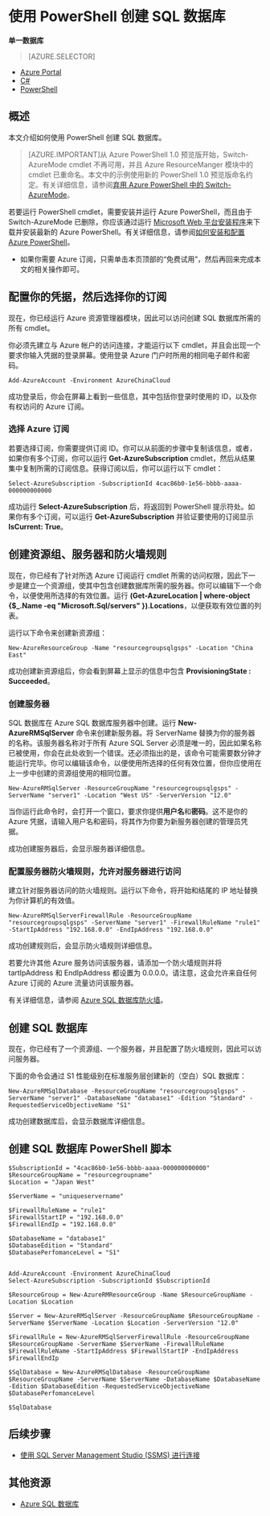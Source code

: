 <properties 
    pageTitle="使用 PowerShell 创建 Azure SQL 数据库" 
    description="使用 PowerShell 创建 Azure SQL 数据库" 
    services="sql-database" 
    documentationCenter="" 
    authors="stevestein" 
    manager="jeffreyg" 
    editor=""/>

<tags
    ms.service="sql-database"
    ms.date="10/08/2015"
    wacn.date="11/27/2015"/>

# 使用 PowerShell 创建 SQL 数据库

**单一数据库**

> [AZURE.SELECTOR]
- [Azure Portal](/documentation/articles/sql-database-get-started)
- [C#](/documentation/articles/sql-database-get-started-csharp)
- [PowerShell](/documentation/articles/sql-database-get-started-powershell)


## 概述

本文介绍如何使用 PowerShell 创建 SQL 数据库。

> [AZURE.IMPORTANT]从 Azure PowerShell 1.0 预览版开始，Switch-AzureMode cmdlet 不再可用，并且 Azure ResourceManger 模块中的 cmdlet 已重命名。本文中的示例使用新的 PowerShell 1.0 预览版命名约定。有关详细信息，请参阅[弃用 Azure PowerShell 中的 Switch-AzureMode](https://github.com/Azure/azure-powershell/wiki/Deprecation-of-Switch-AzureMode-in-Azure-PowerShell)。


若要运行 PowerShell cmdlet，需要安装并运行 Azure PowerShell，而且由于 Switch-AzureMode 已删除，你应该通过运行 [Microsoft Web 平台安装程序](http://go.microsoft.com/fwlink/p/?linkid=320376&clcid=0x409)来下载并安装最新的 Azure PowerShell。有关详细信息，请参阅[如何安装和配置 Azure PowerShell](/documentation/articles/powershell-install-configure)。

- 如果你需要 Azure 订阅，只需单击本页顶部的“免费试用”，然后再回来完成本文的相关操作即可。


## 配置你的凭据，然后选择你的订阅

现在，你已经运行 Azure 资源管理器模块，因此可以访问创建 SQL 数据库所需的所有 cmdlet。

你必须先建立与 Azure 帐户的访问连接，才能运行以下 cmdlet，并且会出现一个要求你输入凭据的登录屏幕。使用登录 Azure 门户时所用的相同电子邮件和密码。

	Add-AzureAccount -Environment AzureChinaCloud

成功登录后，你会在屏幕上看到一些信息，其中包括你登录时使用的 ID，以及你有权访问的 Azure 订阅。


### 选择 Azure 订阅

若要选择订阅，你需要提供订阅 ID。你可以从前面的步骤中复制该信息，或者，如果你有多个订阅，你可以运行 **Get-AzureSubscription** cmdlet，然后从结果集中复制所需的订阅信息。获得订阅以后，你可以运行以下 cmdlet：

	Select-AzureSubscription -SubscriptionId 4cac86b0-1e56-bbbb-aaaa-000000000000

成功运行 **Select-AzureSubscription** 后，将返回到 PowerShell 提示符处。如果你有多个订阅，可以运行 **Get-AzureSubscription** 并验证要使用的订阅显示 **IsCurrent: True**。

## 创建资源组、服务器和防火墙规则

现在，你已经有了针对所选 Azure 订阅运行 cmdlet 所需的访问权限，因此下一步是建立一个资源组，使其中包含创建数据库所需的服务器。你可以编辑下一个命令，以便使用所选择的有效位置。运行 **(Get-AzureLocation | where-object {$\_.Name -eq "Microsoft.Sql/servers" }).Locations**，以便获取有效位置的列表。

运行以下命令来创建新资源组：

	New-AzureResourceGroup -Name "resourcegroupsqlgsps" -Location "China East"

成功创建新资源组后，你会看到屏幕上显示的信息中包含 **ProvisioningState : Succeeded**。


### 创建服务器 

SQL 数据库在 Azure SQL 数据库服务器中创建。运行 **New-AzureRMSqlServer** 命令来创建新服务器。将 ServerName 替换为你的服务器的名称。该服务器名称对于所有 Azure SQL Server 必须是唯一的，因此如果名称已被使用，你会在此处收到一个错误。还必须指出的是，该命令可能需要数分钟才能运行完毕。你可以编辑该命令，以便使用所选择的任何有效位置，但你应使用在上一步中创建的资源组使用的相同位置。

	New-AzureRMSqlServer -ResourceGroupName "resourcegroupsqlgsps" -ServerName "server1" -Location "West US" -ServerVersion "12.0"

当你运行此命令时，会打开一个窗口，要求你提供**用户名**和**密码**。这不是你的 Azure 凭据，请输入用户名和密码，将其作为你要为新服务器创建的管理员凭据。

成功创建服务器后，会显示服务器详细信息。

### 配置服务器防火墙规则，允许对服务器进行访问

建立针对服务器访问的防火墙规则。运行以下命令，将开始和结尾的 IP 地址替换为你计算机的有效值。

	New-AzureRMSqlServerFirewallRule -ResourceGroupName "resourcegroupsqlgsps" -ServerName "server1" -FirewallRuleName "rule1" -StartIpAddress "192.168.0.0" -EndIpAddress "192.168.0.0"

成功创建规则后，会显示防火墙规则详细信息。

若要允许其他 Azure 服务访问该服务器，请添加一个防火墙规则并将 tartIpAddress 和 EndIpAddress 都设置为 0.0.0.0。请注意，这会允许来自任何 Azure 订阅的 Azure 流量访问该服务器。

有关详细信息，请参阅 [Azure SQL 数据库防火墙](https://msdn.microsoft.com/zh-cn/library/azure/ee621782.aspx)。


## 创建 SQL 数据库

现在，你已经有了一个资源组、一个服务器，并且配置了防火墙规则，因此可以访问服务器。

下面的命令会通过 S1 性能级别在标准服务层创建新的（空白）SQL 数据库：


	New-AzureRMSqlDatabase -ResourceGroupName "resourcegroupsqlgsps" -ServerName "server1" -DatabaseName "database1" -Edition "Standard" -RequestedServiceObjectiveName "S1"


成功创建数据库后，会显示数据库详细信息。

## 创建 SQL 数据库 PowerShell 脚本

    $SubscriptionId = "4cac86b0-1e56-bbbb-aaaa-000000000000"
    $ResourceGroupName = "resourcegroupname"
    $Location = "Japan West"
    
    $ServerName = "uniqueservername"
    
    $FirewallRuleName = "rule1"
    $FirewallStartIP = "192.168.0.0"
    $FirewallEndIp = "192.168.0.0"
    
    $DatabaseName = "database1"
    $DatabaseEdition = "Standard"
    $DatabasePerfomanceLevel = "S1"
    
    
    Add-AzureAccount -Environment AzureChinaCloud
    Select-AzureSubscription -SubscriptionId $SubscriptionId
    
    $ResourceGroup = New-AzureRMResourceGroup -Name $ResourceGroupName -Location $Location
    
    $Server = New-AzureRMSqlServer -ResourceGroupName $ResourceGroupName -ServerName $ServerName -Location $Location -ServerVersion "12.0"
    
    $FirewallRule = New-AzureRMSqlServerFirewallRule -ResourceGroupName $ResourceGroupName -ServerName $ServerName -FirewallRuleName $FirewallRuleName -StartIpAddress $FirewallStartIP -EndIpAddress $FirewallEndIp
    
    $SqlDatabase = New-AzureRMSqlDatabase -ResourceGroupName $ResourceGroupName -ServerName $ServerName -DatabaseName $DatabaseName -Edition $DatabaseEdition -RequestedServiceObjectiveName $DatabasePerfomanceLevel
    
    $SqlDatabase
    


## 后续步骤

- [使用 SQL Server Management Studio (SSMS) 进行连接](/documentation/articles/sql-database-connect-to-database)


## 其他资源

- [Azure SQL 数据库](/documentation/services/sql-databases/)

<!---HONumber=82-->